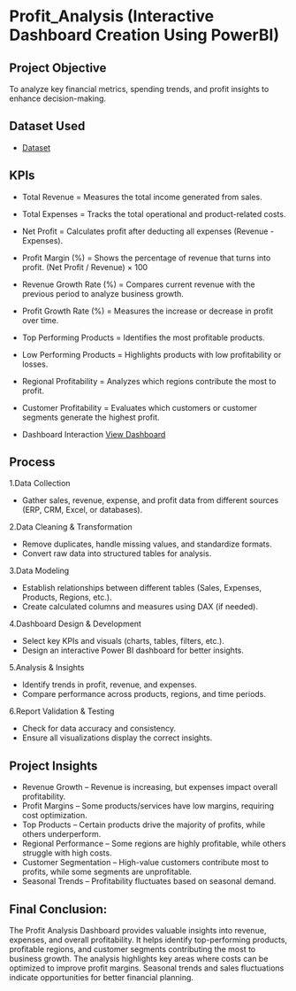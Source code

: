 # Profit_Analysis (Interactive Dashboard Creation Using PowerBI)
## Project Objective
To analyze key financial metrics, spending trends, and profit insights to enhance decision-making. 

## Dataset Used
- <a href="https://github.com/pranjalzaware/PowerBI_Dashboard/blob/main/data%20set_Profit%20Analysis.csv">Dataset</a>

## KPIs
- Total Revenue = Measures the total income generated from sales.
- Total Expenses = Tracks the total operational and product-related costs.
- Net Profit = Calculates profit after deducting all expenses (Revenue - Expenses).
- Profit Margin (%) = Shows the percentage of revenue that turns into profit. (Net Profit / Revenue) × 100
- Revenue Growth Rate (%) = Compares current revenue with the previous period to analyze business growth.
- Profit Growth Rate (%) = Measures the increase or decrease in profit over time.
- Top Performing Products = Identifies the most profitable products.
- Low Performing Products = Highlights products with low profitability or losses.
- Regional Profitability = Analyzes which regions contribute the most to profit.
- Customer Profitability = Evaluates which customers or customer segments generate the highest profit.

- Dashboard Interaction <a href="https://github.com/pranjalzaware/PowerBI_Dashboard/blob/main/Profit%20Analysis%20Project_Dashboard.pbix">View Dashboard</a>

## Process
1.Data Collection
- Gather sales, revenue, expense, and profit data from different sources (ERP, CRM, Excel, or databases).

2.Data Cleaning & Transformation
- Remove duplicates, handle missing values, and standardize formats.
- Convert raw data into structured tables for analysis.

3.Data Modeling
- Establish relationships between different tables (Sales, Expenses, Products, Regions, etc.).
- Create calculated columns and measures using DAX (if needed).

4.Dashboard Design & Development
- Select key KPIs and visuals (charts, tables, filters, etc.).
- Design an interactive Power BI dashboard for better insights.

5.Analysis & Insights
- Identify trends in profit, revenue, and expenses.
- Compare performance across products, regions, and time periods.

6.Report Validation & Testing
- Check for data accuracy and consistency.
- Ensure all visualizations display the correct insights.

## Project Insights
- Revenue Growth – Revenue is increasing, but expenses impact overall profitability.
- Profit Margins – Some products/services have low margins, requiring cost optimization.
- Top Products – Certain products drive the majority of profits, while others underperform.
- Regional Performance – Some regions are highly profitable, while others struggle with high costs.
- Customer Segmentation – High-value customers contribute most to profits, while some segments are unprofitable.
- Seasonal Trends – Profitability fluctuates based on seasonal demand.

## Final Conclusion:
The Profit Analysis Dashboard provides valuable insights into revenue, expenses, and overall profitability. It helps identify top-performing products, profitable regions, and customer segments contributing the most to business growth. The analysis highlights key areas where costs can be optimized to improve profit margins. Seasonal trends and sales fluctuations indicate opportunities for better financial planning.
